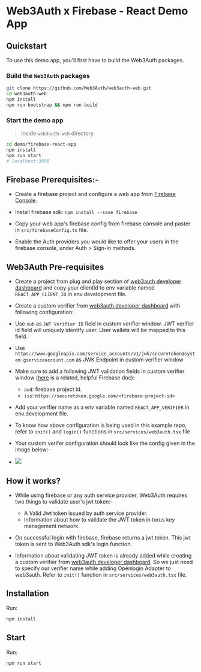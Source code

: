 # Web3Auth x Firebase - React Demo App

## Quickstart

To use this demo app, you'll first have to build the Web3Auth packages.

### Build the `Web3Auth` packages

```bash
git clone https://github.com/Web3Auth/web3auth-web.git
cd web3auth-web
npm install
npm run bootstrap && npm run build
```

### Start the demo app

> Inside `web3auth-web` directory.

```bash
cd demo/firebase-react-app
npm install
npm run start
# localhost:3000
```

## Firebase Prerequisites:-

- Create a firebase project and configure a web app from [Firebase Console](https://firebase.google.com/console/).

- Install firebase sdk: `npm install --save firebase`

- Copy your web app's firebase config from firebase console and paster in `src/firebaseConfig.ts` file.

- Enable the Auth providers you would like to offer your users in the firebase console, under
  Auth > Sign-in methods.

## Web3Auth Pre-requisites

- Create a project from plug and play section of [web3auth developer dashboard](https://dashboard.web3auth.io) and
  copy your clientId to env variable named `REACT_APP_CLIENT_ID` in env.development file.

- Create a custom verifier from [web3auth developer dashboard](https://dashboard.web3auth.io) with following configuration:

- Use `sub` as `JWT Verifier ID` field in custom verifier window. JWT verifier id field will uniquely identify user. User wallets will be mapped to this field.

- Use `https://www.googleapis.com/service_accounts/v1/jwk/securetoken@system.gserviceaccount.com` as JWK Endpoint in custom verifier window

- Make sure to add a following JWT validation fields in custom verifier window ([here](https://firebase.google.com/docs/auth/admin/verify-id-tokens#retrieve_id_tokens_on_clients) is a related, helpful Firebase doc):-

  - `aud`: firebase project id.
  - `iss`: `https://securetoken.google.com/<firebase-project-id>`

- Add your verifier name as a env variable named `REACT_APP_VERIFIER` in env.development file.

- To know how above configuration is being used in this example repo, refer to `init()` and `login()` functions in `src/services/web3auth.tsx` file

- Your custom verifer configuration should look like the config given in the image below:-

- <img src="https://i.ibb.co/1Jrzph5/Screenshot-2022-03-10-at-1-46-03-AM.png"/>

## How it works?

- While using firebase or any auth service provider, Web3Auth requires two things to validate user's jwt token:-

  - A Valid Jwt token issued by auth service provider.
  - Information about how to validate the JWT token in torus key management network.

- On successful login with firebase, firebase returns a jwt token. This jwt token is sent to Web3Auth sdk's login function.

- Information about validating JWT token is already added while creating a custom verifier from [web3auth developer dashboard](https://dashboard.web3auth.io). So we just need to specify our verifier name while adding Openlogin Adapter to web3auth. Refer to `init()` function in `src/services/web3auth.tsx` file.

## Installation

Run:

```bash
npm install
```

## Start

Run:

```bash
npm run start
```

